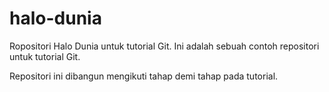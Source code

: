 # halo-dunia
Ropositori Halo Dunia untuk tutorial Git.
Ini adalah sebuah contoh repositori untuk tutorial Git.

Repositori ini dibangun mengikuti tahap demi tahap pada tutorial.